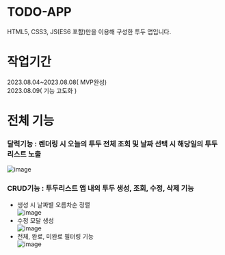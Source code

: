 # TODO-APP
HTML5, CSS3, JS(ES6 포함)만을 이용해 구성한 투두 앱입니다.

# 작업기간
2023.08.04~2023.08.08( MVP완성)<br>
2023.08.09( 기능 고도화 )<br>

# 전체 기능
### 달력기능 : 렌더링 시 오늘의 투두 전체 조회 및 날짜 선택 시 해당일의 투두리스트 노출<br>
   ![image](https://github.com/yoodeve/vJS-todo/assets/96562253/bedf035d-c1f6-41f6-82e4-3dc5fff5721a)<br>
### CRUD기능 : 투두리스트 앱 내의 투두 생성, 조회, 수정, 삭제 기능<br>
 - 생성 시 날짜별 오름차순 정렬<br>
  ![image](https://github.com/yoodeve/vJS-todo/assets/96562253/85336c2a-b040-4954-a4ea-70d416c13246)<br>
 - 수정 모달 생성<br>
   ![image](https://github.com/yoodeve/vJS-todo/assets/96562253/0b1c9c0d-dc18-42c3-bb8c-f6ceee389cf9)<br>
 - 전체, 완료, 미완료 필터링 기능<br>
  ![image](https://github.com/yoodeve/vJS-todo/assets/96562253/14112c33-35b8-4aac-b8a8-8da8516df0fe)<br>
